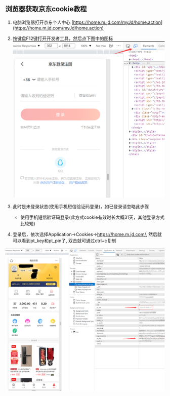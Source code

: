 ## 浏览器获取京东cookie教程

1. 电脑浏览器打开京东个人中心 [https://home.m.jd.com/myJd/home.action](https://home.m.jd.com/myJd/home.action)
2. 按键盘F12键打开开发者工具，然后点下图中的图标
![](image/GetJdCookie/1644422158074.png)
3. 此时是未登录状态(使用手机短信验证码登录)，如已登录请忽略此步骤

   - 使用手机短信验证码登录(此方式cookie有效时长大概31天，其他登录方式比较短)
4. 登录后，依次选择Application->Cookies->https://home.m.jd.com/, 然后就可以看到pt_key和pt_pin了, 双击就可通过ctrl+c复制

![](image/GetJdCookie/1644422019112.png)
